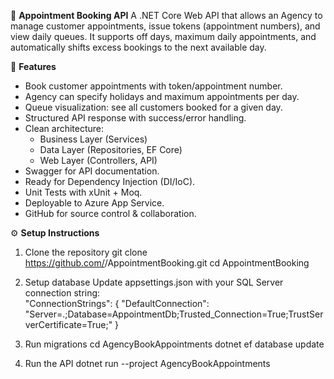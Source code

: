📅 **Appointment Booking API**
A .NET Core Web API that allows an Agency to manage customer appointments, issue tokens (appointment numbers), and view daily queues.
It supports off days, maximum daily appointments, and automatically shifts excess bookings to the next available day.

🚀 **Features**
- Book customer appointments with token/appointment number.
- Agency can specify holidays and maximum appointments per day.
- Queue visualization: see all customers booked for a given day.
- Structured API response with success/error handling.
- Clean architecture:
  - Business Layer (Services)
  - Data Layer (Repositories, EF Core)
  - Web Layer (Controllers, API)
- Swagger for API documentation.
- Ready for Dependency Injection (DI/IoC).
- Unit Tests with xUnit + Moq.
- Deployable to Azure App Service.
- GitHub for source control & collaboration.

⚙️ **Setup Instructions**
1. Clone the repository
    git clone https://github.com/<your-username>/AppointmentBooking.git
    cd AppointmentBooking

2. Setup database
    Update appsettings.json with your SQL Server connection string:    
    "ConnectionStrings": {
      "DefaultConnection": "Server=.;Database=AppointmentDb;Trusted_Connection=True;TrustServerCertificate=True;"
    }

3. Run migrations
    cd AgencyBookAppointments
    dotnet ef database update

4. Run the API
    dotnet run --project AgencyBookAppointments
